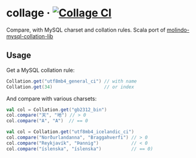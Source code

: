 # collage · [![Collage CI](https://github.com/yuxiqian/collage/actions/workflows/ci.yml/badge.svg)](https://github.com/yuxiqian/collage/actions/workflows/ci.yml)

Compare, with MySQL charset and collation rules. Scala port of [molindo-mysql-collation-lib](https://github.com/molindo/molindo-mysql-collations-lib)

## Usage

Get a MySQL collation rule:

```scala
Collation.get("utf8mb4_general_ci") // with name
Collation.get(34)                   // or index
```

And compare with various charsets:

```scala
val col = Collation.get("gb2312_bin")
col.compare("天", "地") // > 0
col.compare("A", "A")  // == 0
```

```scala
val col = Collation.get("utf8mb4_icelandic_ci")
col.compare("Norðurlandanna", "Braggahverfi") // > 0
col.compare("Reykjavík", "Þannig")            // < 0
col.compare("íslenska", "íslenska")           // == 0)
```
